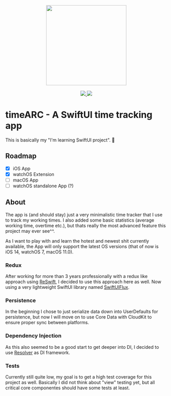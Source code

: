 <p align="center">

<img src="https://raw.github.com/d4rkd3v1l/timeARC/develop/Assets/app_icon_dark.png" width="250" height="250" />

<br />
<br />

<a href="https://app.bitrise.io/app/005a877ee34f42d3">
<img src="https://app.bitrise.io/app/005a877ee34f42d3/status.svg?token=6Ff82GaWAW8Fo_GPbgimDQ&branch=develop" />
</a>

<a href="https://sonarcloud.io/dashboard?id=timeARC&branch=develop">
<img src="https://sonarcloud.io/api/project_badges/measure?branch=develop&project=timeARC&metric=alert_status" />
</a>

</p>

# timeARC - A SwiftUI time tracking app

This is basically my "I'm learning SwiftUI project". :rocket:

## Roadmap

- [x] iOS App
- [x] watchOS Extension
- [ ] macOS App
- [ ] watchOS standalone App (?)

## About

The app is (and should stay) just a very minimalistic time tracker that I use to track my working times.
I also added some basic statistics (average working time, overtime etc.), but thats really the most advanced feature this project may ever see^^.

As I want to play with and learn the hotest and newest shit currently available, the App will only support the latest OS versions (that of now is iOS 14, watchOS 7, macOS 11.0).

### Redux

After working for more than 3 years professionally with a redux like approach using [ReSwift](https://github.com/ReSwift/ReSwift), I decided to use this approach here as well. Now using a very lightweight SwiftUI library named [SwiftUIFlux](https://github.com/Dimillian/SwiftUIFlux).

### Persistence

In the beginning I chose to just serialize data down into UserDefaults for persistence, but now I will move on to use Core Data with CloudKit to ensure proper sync between platforms.

### Dependency Injection

As this also seemed to be a good start to get deeper into DI, I decided to use [Resolver](https://github.com/hmlongco/Resolver) as DI framework.

### Tests

Currently still quite low, my goal is to get a high test coverage for this project as well. Basically I did not think about "view" testing yet, but all critical core componentes should have some tests at least.
